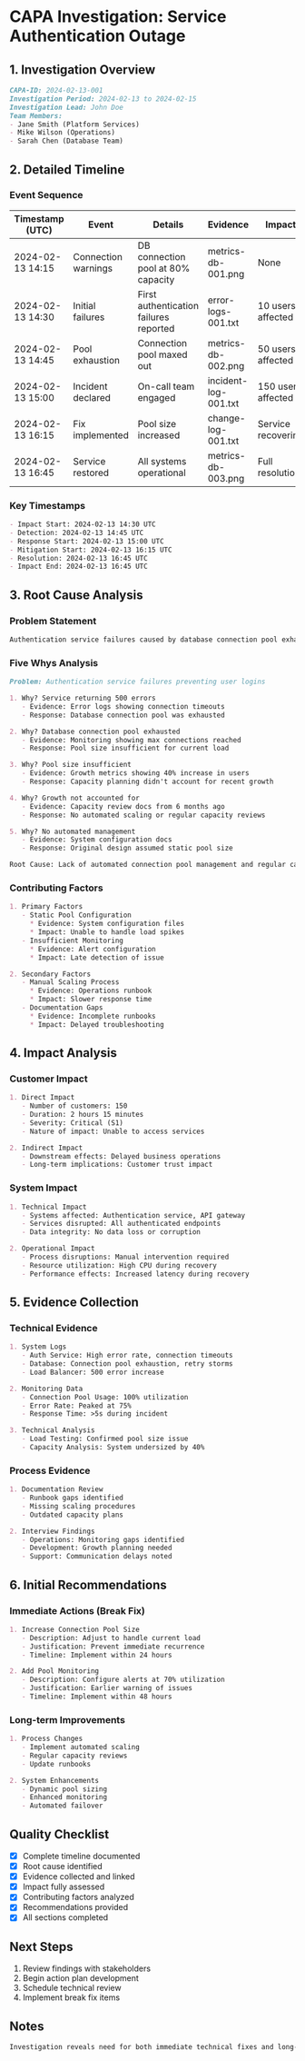 # CAPA Investigation: Service Authentication Outage

## 1. Investigation Overview
```markdown
CAPA-ID: 2024-02-13-001
Investigation Period: 2024-02-13 to 2024-02-15
Investigation Lead: John Doe
Team Members: 
- Jane Smith (Platform Services)
- Mike Wilson (Operations)
- Sarah Chen (Database Team)
```

## 2. Detailed Timeline

### Event Sequence
| Timestamp (UTC) | Event | Details | Evidence | Impact |
|-----------------|-------|----------|-----------|---------|
| 2024-02-13 14:15 | Connection warnings | DB connection pool at 80% capacity | metrics-db-001.png | None |
| 2024-02-13 14:30 | Initial failures | First authentication failures reported | error-logs-001.txt | 10 users affected |
| 2024-02-13 14:45 | Pool exhaustion | Connection pool maxed out | metrics-db-002.png | 50 users affected |
| 2024-02-13 15:00 | Incident declared | On-call team engaged | incident-log-001.txt | 150 users affected |
| 2024-02-13 16:15 | Fix implemented | Pool size increased | change-log-001.txt | Service recovering |
| 2024-02-13 16:45 | Service restored | All systems operational | metrics-db-003.png | Full resolution |

### Key Timestamps
```markdown
- Impact Start: 2024-02-13 14:30 UTC
- Detection: 2024-02-13 14:45 UTC
- Response Start: 2024-02-13 15:00 UTC
- Mitigation Start: 2024-02-13 16:15 UTC
- Resolution: 2024-02-13 16:45 UTC
- Impact End: 2024-02-13 16:45 UTC
```

## 3. Root Cause Analysis

### Problem Statement
```markdown
Authentication service failures caused by database connection pool exhaustion, resulting in users unable to log in to the system.
```

### Five Whys Analysis
```markdown
Problem: Authentication service failures preventing user logins

1. Why? Service returning 500 errors
   - Evidence: Error logs showing connection timeouts
   - Response: Database connection pool was exhausted

2. Why? Database connection pool exhausted
   - Evidence: Monitoring showing max connections reached
   - Response: Pool size insufficient for current load

3. Why? Pool size insufficient
   - Evidence: Growth metrics showing 40% increase in users
   - Response: Capacity planning didn't account for recent growth

4. Why? Growth not accounted for
   - Evidence: Capacity review docs from 6 months ago
   - Response: No automated scaling or regular capacity reviews

5. Why? No automated management
   - Evidence: System configuration docs
   - Response: Original design assumed static pool size

Root Cause: Lack of automated connection pool management and regular capacity planning led to system unable to handle organic growth.
```

### Contributing Factors
```markdown
1. Primary Factors
   - Static Pool Configuration
     * Evidence: System configuration files
     * Impact: Unable to handle load spikes
   - Insufficient Monitoring
     * Evidence: Alert configuration
     * Impact: Late detection of issue

2. Secondary Factors
   - Manual Scaling Process
     * Evidence: Operations runbook
     * Impact: Slower response time
   - Documentation Gaps
     * Evidence: Incomplete runbooks
     * Impact: Delayed troubleshooting
```

## 4. Impact Analysis

### Customer Impact
```markdown
1. Direct Impact
   - Number of customers: 150
   - Duration: 2 hours 15 minutes
   - Severity: Critical (S1)
   - Nature of impact: Unable to access services

2. Indirect Impact
   - Downstream effects: Delayed business operations
   - Long-term implications: Customer trust impact
```

### System Impact
```markdown
1. Technical Impact
   - Systems affected: Authentication service, API gateway
   - Services disrupted: All authenticated endpoints
   - Data integrity: No data loss or corruption

2. Operational Impact
   - Process disruptions: Manual intervention required
   - Resource utilization: High CPU during recovery
   - Performance effects: Increased latency during recovery
```

## 5. Evidence Collection

### Technical Evidence
```markdown
1. System Logs
   - Auth Service: High error rate, connection timeouts
   - Database: Connection pool exhaustion, retry storms
   - Load Balancer: 500 error increase

2. Monitoring Data
   - Connection Pool Usage: 100% utilization
   - Error Rate: Peaked at 75%
   - Response Time: >5s during incident

3. Technical Analysis
   - Load Testing: Confirmed pool size issue
   - Capacity Analysis: System undersized by 40%
```

### Process Evidence
```markdown
1. Documentation Review
   - Runbook gaps identified
   - Missing scaling procedures
   - Outdated capacity plans

2. Interview Findings
   - Operations: Monitoring gaps identified
   - Development: Growth planning needed
   - Support: Communication delays noted
```

## 6. Initial Recommendations

### Immediate Actions (Break Fix)
```markdown
1. Increase Connection Pool Size
   - Description: Adjust to handle current load
   - Justification: Prevent immediate recurrence
   - Timeline: Implement within 24 hours

2. Add Pool Monitoring
   - Description: Configure alerts at 70% utilization
   - Justification: Earlier warning of issues
   - Timeline: Implement within 48 hours
```

### Long-term Improvements
```markdown
1. Process Changes
   - Implement automated scaling
   - Regular capacity reviews
   - Update runbooks

2. System Enhancements
   - Dynamic pool sizing
   - Enhanced monitoring
   - Automated failover
```

## Quality Checklist
- [x] Complete timeline documented
- [x] Root cause identified
- [x] Evidence collected and linked
- [x] Impact fully assessed
- [x] Contributing factors analyzed
- [x] Recommendations provided
- [x] All sections completed

## Next Steps
1. Review findings with stakeholders
2. Begin action plan development
3. Schedule technical review
4. Implement break fix items

## Notes
```markdown
Investigation reveals need for both immediate technical fixes and long-term process improvements. Focus on automation and proactive monitoring will prevent recurrence.
